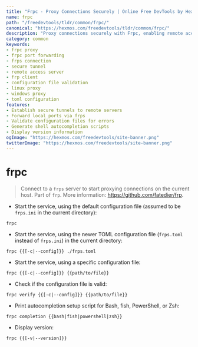 ```yaml
---
title: "Frpc - Proxy Connections Securely | Online Free DevTools by Hexmos"
name: frpc
path: "/freedevtools/tldr/common/frpc/"
canonical: "https://hexmos.com/freedevtools/tldr/common/frpc/"
description: "Proxy connections securely with Frpc, enabling remote access and port forwarding through Frps. Free online tool, no registration required."
category: common
keywords:
- frpc proxy
- frpc port forwarding
- frps connection
- secure tunnel
- remote access server
- frp client
- configuration file validation
- linux proxy
- windows proxy
- toml configuration
features:
- Establish secure tunnels to remote servers
- Forward local ports via frps
- Validate configuration files for errors
- Generate shell autocompletion scripts
- Display version information
ogImage: "https://hexmos.com/freedevtools/site-banner.png"
twitterImage: "https://hexmos.com/freedevtools/site-banner.png"
---
```


# frpc

> Connect to a `frps` server to start proxying connections on the current host.
> Part of `frp`.
> More information: <https://github.com/fatedier/frp>.

- Start the service, using the default configuration file (assumed to be `frps.ini` in the current directory):

`frpc`

- Start the service, using the newer TOML configuration file (`frps.toml` instead of `frps.ini`) in the current directory:

`frpc {{[-c|--config]}} ./frps.toml`

- Start the service, using a specific configuration file:

`frpc {{[-c|--config]}} {{path/to/file}}`

- Check if the configuration file is valid:

`frpc verify {{[-c|--config]}} {{path/to/file}}`

- Print autocompletion setup script for Bash, fish, PowerShell, or Zsh:

`frpc completion {{bash|fish|powershell|zsh}}`

- Display version:

`frpc {{[-v|--version]}}`
